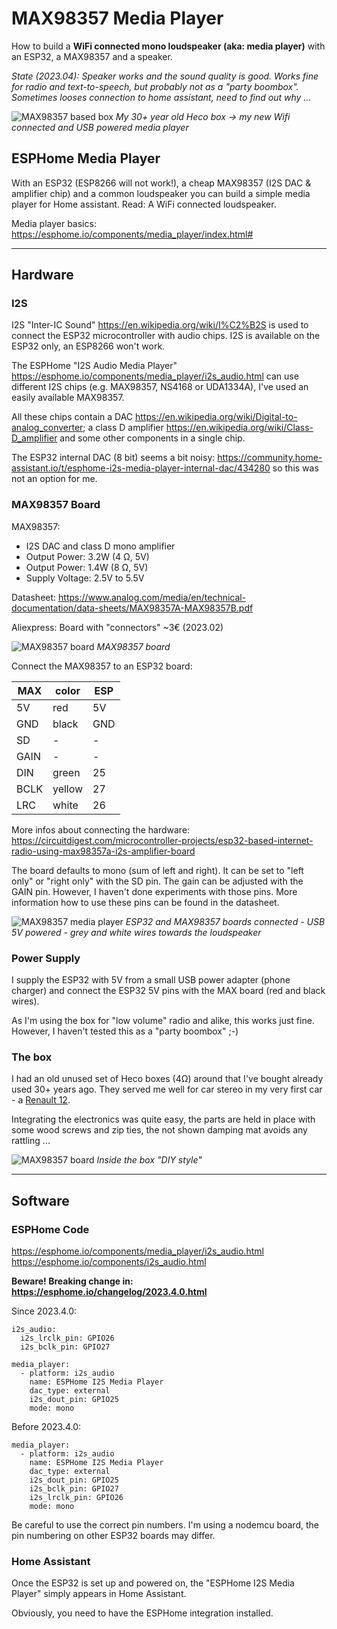 # MAX98357 Media Player

How to build a **WiFi connected mono loudspeaker (aka: media player)** with an ESP32, a MAX98357 and a speaker.

*State (2023.04): Speaker works and the sound quality is good. Works fine for radio and text-to-speech, but probably not as a "party boombox". Sometimes looses connection to home assistant, need to find out why ...*

![MAX98357 based box](images/MAX98357_box.jpg)
*My 30+ year old Heco box -> my new Wifi connected and USB powered media player*

## ESPHome Media Player

With an ESP32 (ESP8266 will not work!), a cheap MAX98357 (I2S DAC & amplifier chip) and a common loudspeaker you can build a simple media player for Home assistant. Read: A WiFi connected loudspeaker. 

Media player basics: https://esphome.io/components/media_player/index.html#

---------------------
## Hardware
### I2S

I2S "Inter-IC Sound" https://en.wikipedia.org/wiki/I%C2%B2S is used to connect the ESP32 microcontroller with audio chips. I2S is available on the ESP32 only, an ESP8266 won't work.

The ESPHome "I2S Audio Media Player" https://esphome.io/components/media_player/i2s_audio.html can use different I2S chips (e.g. MAX98357, NS4168 or UDA1334A), I've used an easily available MAX98357.

All these chips contain a DAC https://en.wikipedia.org/wiki/Digital-to-analog_converter; a class D amplifier https://en.wikipedia.org/wiki/Class-D_amplifier and some other components in a single chip. 

The ESP32 internal DAC (8 bit) seems a bit noisy: https://community.home-assistant.io/t/esphome-i2s-media-player-internal-dac/434280 so this was not an option for me.

### MAX98357 Board

MAX98357: 

* I2S DAC and class D mono amplifier
* Output Power: 3.2W (4 Ω, 5V)
* Output Power: 1.4W (8 Ω, 5V)
* Supply Voltage: 2.5V to 5.5V

Datasheet: https://www.analog.com/media/en/technical-documentation/data-sheets/MAX98357A-MAX98357B.pdf

Aliexpress: Board with "connectors" ~3€ (2023.02)

![MAX98357 board](images/MAX98357_board.jpg)
*MAX98357 board*

Connect the MAX98357 to an ESP32 board:

| MAX | color | ESP |
| --- | --- | --- |
| 5V | red | 5V |
| GND | black | GND |
| SD | - | - |
| GAIN | - | - |
| DIN | green | 25 |
| BCLK | yellow | 27 |
| LRC | white | 26 |

More infos about connecting the hardware: https://circuitdigest.com/microcontroller-projects/esp32-based-internet-radio-using-max98357a-i2s-amplifier-board

The board defaults to mono (sum of left and right). It can be set to "left only" or "right only" with the SD pin. The gain can be adjusted with the GAIN pin. However, I haven't done experiments with those pins. More information how to use these pins can be found in the datasheet. 

![MAX98357 media player](images/MAX98357_media_player.jpg)
*ESP32 and MAX98357 boards connected - USB 5V powered - grey and white wires towards the loudspeaker*

### Power Supply

I supply the ESP32 with 5V from a small USB power adapter (phone charger) and connect the ESP32 5V pins with the MAX board (red and black wires).

As I'm using the box for "low volume" radio and alike, this works just fine. However, I haven't tested this as a "party boombox" ;-)

### The box
I had an old unused set of Heco boxes (4Ω) around that I've bought already used 30+ years ago. They served me well for car stereo in my very first car - a [Renault 12](https://en.wikipedia.org/wiki/Renault_12). 

Integrating the electronics was quite easy, the parts are held in place with some wood screws and zip ties, the not shown damping mat avoids any rattling ...

![MAX98357 board](images/MAX98357_box_inside.jpg)
*Inside the box "DIY style"*

------

## Software
### ESPHome Code

https://esphome.io/components/media_player/i2s_audio.html
https://esphome.io/components/i2s_audio.html

**Beware! Breaking change in: https://esphome.io/changelog/2023.4.0.html**

Since 2023.4.0:

```
i2s_audio:
  i2s_lrclk_pin: GPIO26
  i2s_bclk_pin: GPIO27

media_player:
  - platform: i2s_audio
    name: ESPHome I2S Media Player
    dac_type: external
    i2s_dout_pin: GPIO25
    mode: mono
```

Before 2023.4.0:

```
media_player:
  - platform: i2s_audio
    name: ESPHome I2S Media Player
    dac_type: external
    i2s_dout_pin: GPIO25
    i2s_bclk_pin: GPIO27
    i2s_lrclk_pin: GPIO26
    mode: mono
```

Be careful to use the correct pin numbers. I'm using a nodemcu board, the pin numbering on other ESP32 boards may differ.

### Home Assistant

Once the ESP32 is set up and powered on, the "ESPHome I2S Media Player" simply appears in Home Assistant.

Obviously, you need to have the ESPHome integration installed.
